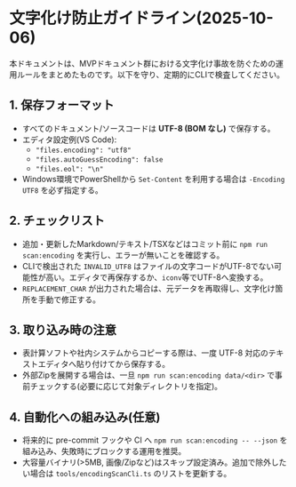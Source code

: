 # 文字化け防止ガイドライン(2025-10-06)

本ドキュメントは、MVPドキュメント群における文字化け事故を防ぐための運用ルールをまとめたものです。以下を守り、定期的にCLIで検査してください。

## 1. 保存フォーマット
- すべてのドキュメント/ソースコードは **UTF-8 (BOM なし)** で保存する。
- エディタ設定例(VS Code):
  - `"files.encoding": "utf8"`
  - `"files.autoGuessEncoding": false`
  - `"files.eol": "\n"`
- Windows環境でPowerShellから `Set-Content` を利用する場合は `-Encoding UTF8` を必ず指定する。

## 2. チェックリスト
- 追加・更新したMarkdown/テキスト/TSXなどはコミット前に `npm run scan:encoding` を実行し、エラーが無いことを確認する。
- CLIで検出された `INVALID_UTF8` はファイルの文字コードがUTF-8でない可能性が高い。エディタで再保存するか、`iconv`等でUTF-8へ変換する。
- `REPLACEMENT_CHAR` が出力された場合は、元データを再取得し、文字化け箇所を手動で修正する。

## 3. 取り込み時の注意
- 表計算ソフトや社内システムからコピーする際は、一度 UTF-8 対応のテキストエディタへ貼り付けてから保存する。
- 外部Zipを展開する場合は、一旦 `npm run scan:encoding data/<dir>` で事前チェックする(必要に応じて対象ディレクトリを指定)。

## 4. 自動化への組み込み(任意)
- 将来的に pre-commit フックや CI へ `npm run scan:encoding -- --json` を組み込み、失敗時にブロックする運用を推奨。
- 大容量バイナリ(>5MB, 画像/Zipなど)はスキップ設定済み。追加で除外したい場合は `tools/encodingScanCli.ts` のリストを更新する。

